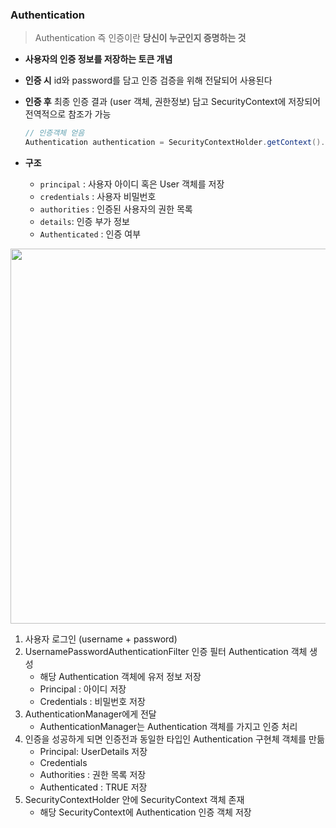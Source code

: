 ### Authentication

> Authentication 즉 인증이란 **당신이 누군인지 증명하는 것**
>
- **사용자의 인증 정보를 저장하는 토큰 개념**
- **인증 시** id와 password를 담고 인증 검증을 위해 전달되어 사용된다
- **인증 후** 최종 인증 결과 (user 객체, 권한정보) 담고 SecurityContext에 저장되어 전역적으로 참조가 가능

    ```java
    // 인증객체 얻음
    Authentication authentication = SecurityContextHolder.getContext().getAuthentication()
    ```

- **구조**
    - `principal` : 사용자 아이디 혹은 User 객체를 저장
    - `credentials` : 사용자 비밀번호
    - `authorities` : 인증된 사용자의 권한 목록
    - `details`: 인증 부가 정보
    - `Authenticated` : 인증 여부

<img width="600" src="https://github.com/user-attachments/assets/659e170e-402c-4688-9e8d-ff344f3fe537">

1. 사용자 로그인 (username + password)
2. UsernamePasswordAuthenticationFilter 인증 필터 Authentication 객체 생성
    - 해당 Authentication 객체에 유저 정보 저장
    - Principal : 아이디 저장
    - Credentials : 비밀번호 저장
3. AuthenticationManager에게 전달
    - AuthenticationManager는 Authentication 객체를 가지고 인증 처리
4. 인증을 성공하게 되면  인증전과 동일한 타입인 Authentication 구현체 객체를 만듦
    - Principal: UserDetails 저장
    - Credentials
    - Authorities : 권한 목록 저장
    - Authenticated : TRUE 저장
5. SecurityContextHolder 안에 SecurityContext 객체 존재
    - 해당 SecurityContext에 Authentication 인증 객체 저장
